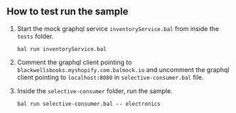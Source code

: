 How to test run the sample
----------------------------

1. Start the mock graphql service `inventoryService.bal` from inside the `tests` folder.
    ```
    bal run inventoryService.bal
    ```

2. Comment the graphql client pointing to `blackwellsbooks.myshopify.com.balmock.io` and uncomment the graphql client pointing to `localhost:8080` in `selective-consumer.bal` file.

3. Inside the `selective-consumer` folder, run the sample.
    ```
    bal run selective-consumer.bal -- electronics
    ```

